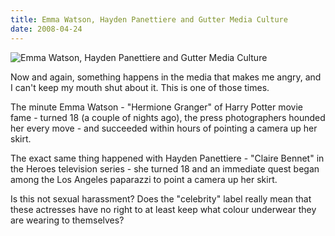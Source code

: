 ```yaml
---
title: Emma Watson, Hayden Panettiere and Gutter Media Culture
date: 2008-04-24
---
```


![Emma Watson, Hayden Panettiere and Gutter Media Culture](https://source.unsplash.com/DWyRC2juMgs/1600x900)

Now and again, something happens in the media that makes me angry, and I can't keep my mouth shut about it. This is one of those times.

The minute Emma Watson - "Hermione Granger" of Harry Potter movie fame - turned 18 (a couple of nights ago), the press photographers hounded her every move - and succeeded within hours of pointing a camera up her skirt.

The exact same thing happened with Hayden Panettiere - "Claire Bennet" in the Heroes television series - she turned 18 and an immediate quest began among the Los Angeles paparazzi to point a camera up her skirt.

Is this not sexual harassment? Does the "celebrity" label really mean that these actresses have no right to at least keep what colour underwear they are wearing to themselves?